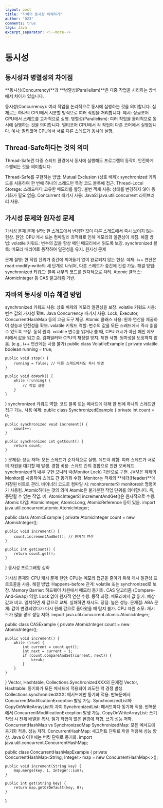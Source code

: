 ```yaml
---
layout: post
title: "자바의 동시성 이해하기"
author: "023"
comments: true
tags: Java
excerpt_separator: <!--more-->
---
```


# 동시성

## 동시성과 병렬성의 차이점
**동시성(Concurrency)**과 **병렬성(Parallelism)**은 다중 작업을 처리하는 방식에서 차이가 있습니다.

동시성(Concurrency): 여러 작업을 논리적으로 동시에 실행하는 것을 의미합니다. 실제로는 하나의 CPU에서 시분할 방식으로 여러 작업을 처리합니다.
예시: 싱글코어 CPU에서 스레드를 교차적으로 실행.
병렬성(Parallelism): 여러 작업을 물리적으로 동시에 실행하는 것을 의미합니다. 멀티코어 CPU에서 각 작업이 다른 코어에서 실행됩니다.
예시: 멀티코어 CPU에서 서로 다른 스레드가 동시에 실행.

## Thread-Safe하다는 것의 의미
Thread-Safe란 다중 스레드 환경에서 동시에 실행해도 프로그램의 동작이 안전하게 수행되는 것을 의미합니다.

 Thread-Safe를 구현하는 방법:
Mutual Exclusion (상호 배제): synchronized 키워드를 사용하여 한 번에 하나의 스레드만 특정 코드 블록에 접근.
Thread-Local Storage: 스레드마다 고유한 메모리를 할당.
불변 객체 사용: 상태를 변경하지 않아 동기화가 필요 없음.
Concurrent 패키지 사용: Java의 java.util.concurrent 라이브러리 사용.

## 가시성 문제와 원자성 문제
가시성 문제
문제 설명: 한 스레드에서 변경한 값이 다른 스레드에서 즉시 보이지 않는 현상.
원인: CPU 캐시 또는 컴파일러 최적화로 인해 메모리의 일관성이 깨짐.
해결 방법:
volatile 키워드: 변수의 값을 항상 메인 메모리에서 읽도록 보장.
synchronized 블록: 메모리 배리어로 동작하여 일관성을 유지.
원자성 문제

문제 설명: 한 작업 단위가 중간에 끼어들기 없이 완료되지 않는 현상.
예제: i++ 연산은 read-modify-write의 세 단계로 나뉘어, 다른 스레드가 중간에 간섭 가능.
해결 방법:
synchronized 키워드: 블록 내부의 코드를 원자적으로 처리.
Atomic 클래스: AtomicInteger 등 CAS 알고리즘 기반.
## 자바의 동시성 이슈 해결 방법
synchronized 키워드 사용: 상호 배제와 메모리 일관성을 보장.
volatile 키워드 사용: 변수 값의 가시성 확보.
Java Concurrency 패키지 사용: Lock, Executor, ConcurrentHashMap 등의 고급 도구 제공.
Atomic 클래스 사용: 원자 연산을 제공하여 성능과 안전성을 확보.
volatile 키워드
역할: 변수의 값을 모든 스레드에서 즉시 읽을 수 있도록 보장.
동작 원리:
volatile 변수를 읽거나 쓸 때, CPU 캐시가 아닌 메인 메모리에서 값을 읽고 씀.
컴파일러와 CPU의 재정렬 방지.
제한 사항:
원자성을 보장하지 않음. (e.g., i++ 연산에는 사용 불가)
public class VolatileExample {
private volatile boolean running = true;

    public void stop() {
        running = false; // 다른 스레드에서도 즉시 반영
    }

    public void doWork() {
        while (running) {
            // 작업 실행
        }
    }
}
synchronized 키워드
역할: 코드 블록 또는 메서드에 대해 한 번에 하나의 스레드만 접근 가능.
사용 예제:
public class SynchronizedExample {
private int count = 0;

    public synchronized void increment() {
        count++;
    }

    public synchronized int getCount() {
        return count;
    }
}
문제점:
성능 저하: 모든 스레드가 순차적으로 실행.
데드락 위험: 여러 스레드가 서로의 자원을 대기할 때 발생.
경합 비용: 스레드 간의 경합으로 인한 오버헤드.
synchronized의 내부 구현
모니터 락(Monitor Lock) 기반으로 구현.
JVM은 객체의 Monitor를 사용하여 스레드 간 동기화 수행.
Monitor는 객체의 **헤더(Header)**에 저장된 비트로 관리.
바이너리 코드로 컴파일 시:
monitorenter와 monitorexit 명령어가 사용됨.
Atomic하다는 것의 의미
Atomic은 불가분한 작업 단위를 의미합니다. 즉, 중단될 수 없는 작업.
예: AtomicInteger의 incrementAndGet()은 원자적으로 수행.
Atomic 타입: AtomicInteger, AtomicLong, AtomicReference 등이 있음.
import java.util.concurrent.atomic.AtomicInteger;

public class AtomicExample {
private AtomicInteger count = new AtomicInteger();

    public void increment() {
        count.incrementAndGet(); // 원자적 연산
    }

    public int getCount() {
        return count.get();
    }
}
동시성 프로그래밍 심화

가시성 문제와 CPU 캐시
문제 원인: CPU는 메모리 접근을 줄이기 위해 캐시 일관성 프로토콜을 사용.
해결 방법:
Happens-before 관계: volatile 또는 synchronized로 보장.
Memory Barrier: 하드웨어 차원에서 메모리 동기화.
CAS 알고리즘 (Compare-And-Swap)
역할: Lock 없이 원자적 연산 수행.
동작 과정:
메모리에서 값 읽기.
예상 값과 비교.
일치하면 새 값으로 교체.
실패하면 재시도.
장점: 높은 성능.
문제점:
ABA 문제: 값이 변경되었다가 다시 원래 값으로 돌아왔을 때 탐지 불가.
CPU 자원 소모: 재시도가 많을 경우 성능 저하.
import java.util.concurrent.atomic.AtomicInteger;

public class CASExample {
private AtomicInteger count = new AtomicInteger();

    public void increment() {
        while (true) {
            int current = count.get();
            int next = current + 1;
            if (count.compareAndSet(current, next)) {
                break;
            }
        }
    }
}
Vector, Hashtable, Collections.SynchronizedXXX의 문제점
Vector, Hashtable: 동기화가 모든 메서드에 적용되어 과도한 락 경쟁 발생.
Collections.synchronizedXXX:
메서드에만 동기화 적용. 반복문에서 ConcurrentModificationException 발생 가능.
SynchronizedList와 CopyOnWriteArrayList의 차이
SynchronizedList:
메서드마다 동기화 적용.
반복문에서 ConcurrentModificationException 발생 가능.
CopyOnWriteArrayList:
쓰기 작업 시 전체 배열을 복사.
읽기 작업이 많은 환경에 적합, 쓰기 성능 저하.
ConcurrentHashMap vs SynchronizedMap
SynchronizedMap:
모든 메서드에 동기화 적용.
성능 저하.
ConcurrentHashMap:
세그먼트 단위로 락을 적용해 성능 향상.
Java 8 이후에는 버킷 단위로 동기화.
import java.util.concurrent.ConcurrentHashMap;

public class ConcurrentHashMapExample {
private ConcurrentHashMap<String, Integer> map = new ConcurrentHashMap<>();

    public void increment(String key) {
        map.merge(key, 1, Integer::sum);
    }

    public int get(String key) {
        return map.getOrDefault(key, 0);
    }
}